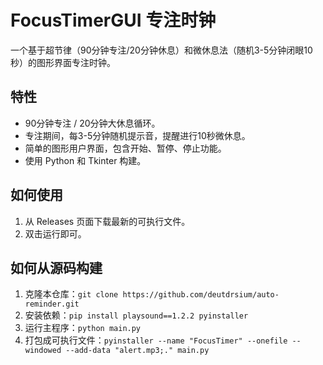 # FocusTimerGUI 专注时钟

一个基于超节律（90分钟专注/20分钟休息）和微休息法（随机3-5分钟闭眼10秒）的图形界面专注时钟。

## 特性

- 90分钟专注 / 20分钟大休息循环。
- 专注期间，每3-5分钟随机提示音，提醒进行10秒微休息。
- 简单的图形用户界面，包含开始、暂停、停止功能。
- 使用 Python 和 Tkinter 构建。

## 如何使用

1.  从 Releases 页面下载最新的可执行文件。
2.  双击运行即可。

## 如何从源码构建

1.  克隆本仓库：`git clone https://github.com/deutdrsium/auto-reminder.git`
2.  安装依赖：`pip install playsound==1.2.2 pyinstaller`
3.  运行主程序：`python main.py`
4.  打包成可执行文件：`pyinstaller --name "FocusTimer" --onefile --windowed --add-data "alert.mp3;." main.py`